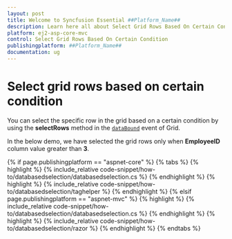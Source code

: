 ```yaml
---
layout: post
title: Welcome to Syncfusion Essential ##Platform_Name##
description: Learn here all about Select Grid Rows Based On Certain Condition of Syncfusion Essential ##Platform_Name## widgets based on HTML5 and jQuery.
platform: ej2-asp-core-mvc
control: Select Grid Rows Based On Certain Condition
publishingplatform: ##Platform_Name##
documentation: ug
---
```



# Select grid rows based on certain condition

You can select the specific row in the grid based on a certain condition by using the **selectRows** method in the [`dataBound`](https://help.syncfusion.com/cr/aspnetcore-js2/Syncfusion.EJ2.Grids.Grid.html#Syncfusion_EJ2_Grids_Grid_DataBound) event of Grid.

In the below demo, we have selected the grid rows only when **EmployeeID** column value greater than **3**.

{% if page.publishingplatform == "aspnet-core" %}
{% tabs %}
{% highlight %}
{% include_relative code-snippet/how-to/databasedselection/databasedselection.cs %}
{% endhighlight %}
{% highlight %}
{% include_relative code-snippet/how-to/databasedselection/taghelper %}
{% endhighlight %}
{% elsif page.publishingplatform == "aspnet-mvc" %}
{% highlight %} {% include_relative code-snippet/how-to/databasedselection/databasedselection.cs %}
{% endhighlight %}
{% highlight %}
{% include_relative code-snippet/how-to/databasedselection/razor %}
{% endhighlight %}
{% endtabs %}


